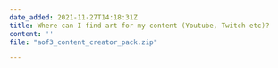 ```yaml
---
date_added: 2021-11-27T14:18:31Z
title: Where can I find art for my content (Youtube, Twitch etc)?
content: ''
file: "aof3_content_creator_pack.zip"

---
```

